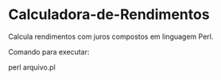 # Calculadora-de-Rendimentos
Calcula rendimentos com juros compostos em linguagem Perl.

Comando para executar:
<p>perl arquivo.pl</p>
